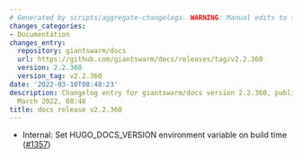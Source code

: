 ```yaml
---
# Generated by scripts/aggregate-changelogs. WARNING: Manual edits to this files will be overwritten.
changes_categories:
- Documentation
changes_entry:
  repository: giantswarm/docs
  url: https://github.com/giantswarm/docs/releases/tag/v2.2.360
  version: 2.2.360
  version_tag: v2.2.360
date: '2022-03-10T08:48:23'
description: Changelog entry for giantswarm/docs version 2.2.360, published on 10
  March 2022, 08:48
title: docs release v2.2.360
---
```


- Internal: Set HUGO_DOCS_VERSION environment variable on build time ([#1357](https://github.com/giantswarm/docs/pull/1357))
